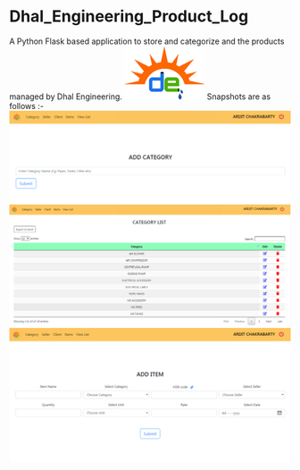 # Dhal_Engineering_Product_Log
A Python Flask based application to store and categorize and the products managed by Dhal Engineering.
![DhalEngg](https://github.com/abhigyan98/Dhal_Engineering_Product_Log/blob/master/static/dec.png)
Snapshots are as follows :-
![](https://github.com/abhigyan98/Dhal_Engineering_Product_Log/blob/master/static/c1.png)
![](https://github.com/abhigyan98/Dhal_Engineering_Product_Log/blob/master/static/c2.png)
![](https://github.com/abhigyan98/Dhal_Engineering_Product_Log/blob/master/static/i1.png)
